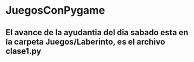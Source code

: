 # JuegosConPygame
## El avance de la ayudantia del dia sabado esta en la carpeta Juegos/Laberinto, es el archivo clase1.py
